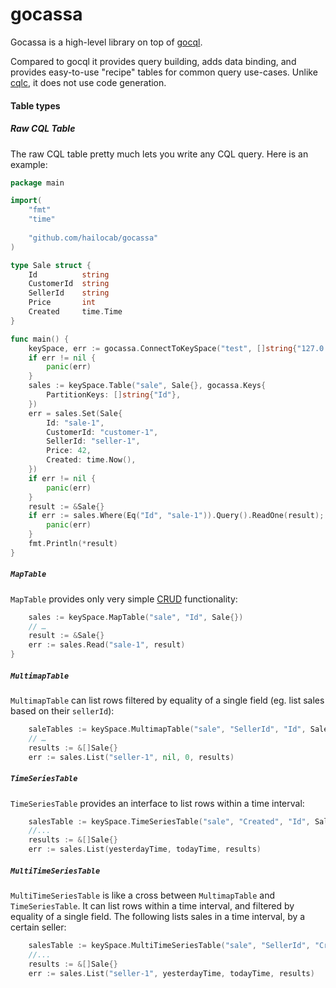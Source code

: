 gocassa
=======

Gocassa is a high-level library on top of [gocql](https://github.com/gocql/gocql).

Compared to gocql it provides query building, adds data binding, and provides easy-to-use "recipe" tables for common query use-cases. Unlike [cqlc](https://github.com/relops/cqlc), it does not use code generation.

#### Table types

##### Raw CQL Table

The raw CQL table pretty much lets you write any CQL query. Here is an example:

```go
package main

import(
    "fmt"
    "time"
    
    "github.com/hailocab/gocassa"
)

type Sale struct {
    Id          string
    CustomerId  string
    SellerId    string
    Price       int
    Created     time.Time
}

func main() {
    keySpace, err := gocassa.ConnectToKeySpace("test", []string{"127.0.0.1"}, "", "")
    if err != nil {
        panic(err)
    }
    sales := keySpace.Table("sale", Sale{}, gocassa.Keys{
        PartitionKeys: []string{"Id"},
    })
    err = sales.Set(Sale{
        Id: "sale-1",
        CustomerId: "customer-1",
        SellerId: "seller-1",
        Price: 42,
        Created: time.Now(),
    })
    if err != nil {
        panic(err)
    }
    result := &Sale{}
    if err := sales.Where(Eq("Id", "sale-1")).Query().ReadOne(result); err != nil {
        panic(err)
    }
    fmt.Println(*result)
}
```

##### `MapTable`

`MapTable` provides only very simple [CRUD](http://en.wikipedia.org/wiki/Create,_read,_update_and_delete) functionality:

```go
    sales := keySpace.MapTable("sale", "Id", Sale{})
    // …
    result := &Sale{}
    err := sales.Read("sale-1", result)
}
```

##### `MultimapTable`

`MultimapTable` can list rows filtered by equality of a single field (eg. list sales based on their `sellerId`):

```go
    saleTables := keySpace.MultimapTable("sale", "SellerId", "Id", Sale{})
    // …
    results := &[]Sale{}
    err := sales.List("seller-1", nil, 0, results)
```

##### `TimeSeriesTable`

`TimeSeriesTable` provides an interface to list rows within a time interval:

```go
    salesTable := keySpace.TimeSeriesTable("sale", "Created", "Id", Sale{})
    //...
    results := &[]Sale{}
    err := sales.List(yesterdayTime, todayTime, results)
```

##### `MultiTimeSeriesTable`

`MultiTimeSeriesTable` is like a cross between `MultimapTable` and `TimeSeriesTable`. It can list rows within a time interval, and filtered by equality of a single field. The following lists sales in a time interval, by a certain seller:

```go
    salesTable := keySpace.MultiTimeSeriesTable("sale", "SellerId", "Created", "Id", Sale{})
    //...
    results := &[]Sale{}
    err := sales.List("seller-1", yesterdayTime, todayTime, results)
```
